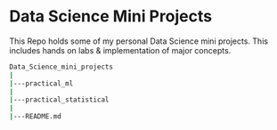 # Data Science Mini Projects
This Repo holds some of my personal Data Science mini projects. This includes hands on labs &amp; implementation of major concepts.

```bash
Data_Science_mini_projects
|
|---practical_ml
|
|---practical_statistical
|
|---README.md
```